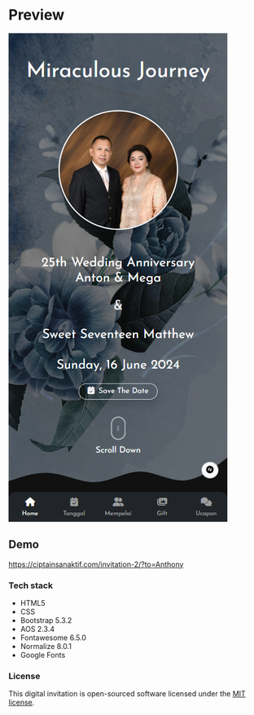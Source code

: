 # Preview

![Thumbnail](/assets/images/banner.png)


## Demo

<https://ciptainsanaktif.com/invitation-2/?to=Anthony>


### Tech stack

- HTML5
- CSS
- Bootstrap 5.3.2
- AOS 2.3.4
- Fontawesome 6.5.0
- Normalize 8.0.1
- Google Fonts

### License

This digital invitation is open-sourced software licensed under the [MIT license](https://opensource.org/licenses/MIT).
